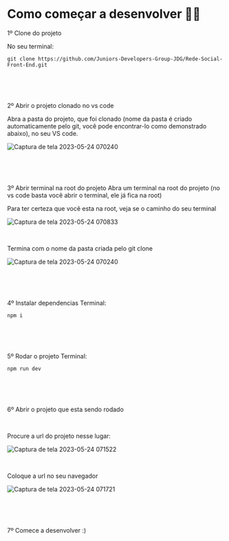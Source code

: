 # Como começar a desenvolver 🤷‍♂️

1º Clone do projeto

No seu terminal:
```
git clone https://github.com/Juniors-Developers-Group-JDG/Rede-Social-Front-End.git
```

<br>
<br>
<br>

2º Abrir o projeto clonado no vs code

Abra a pasta do projeto, que foi clonado (nome da pasta é criado automaticamente pelo git, você pode encontrar-lo como demonstrado abaixo), no seu VS code.

![Captura de tela 2023-05-24 070240](https://github.com/Juniors-Developers-Group-JDG/Rede-Social-Front-End/assets/61752887/19c2d3ef-23d8-41a1-a5e9-6a8675bdebe8)

<br>
<br>
<br>

3º Abrir terminal na root do projeto
Abra um terminal na root do projeto (no vs code basta você abrir o terminal, ele já fica na root)

Para ter certeza que você esta na root, veja se o caminho do seu terminal

![Captura de tela 2023-05-24 070833](https://github.com/Juniors-Developers-Group-JDG/Rede-Social-Front-End/assets/61752887/9b64c6c6-2083-464f-ac87-eb74b586df35)

<br>

Termina com o nome da pasta criada pelo git clone

![Captura de tela 2023-05-24 070240](https://github.com/Juniors-Developers-Group-JDG/Rede-Social-Front-End/assets/61752887/19c2d3ef-23d8-41a1-a5e9-6a8675bdebe8)

<br>
<br>
<br>

4º Instalar dependencias
Terminal:
```
npm i
```

<br>
<br>
<br>

5º Rodar o projeto
Terminal:
```
npm run dev
```

<br>
<br>
<br>

6º Abrir o projeto que esta sendo rodado

<br>

Procure a url do projeto nesse lugar:

![Captura de tela 2023-05-24 071522](https://github.com/Juniors-Developers-Group-JDG/Rede-Social-Front-End/assets/61752887/6e9d594f-c726-4748-8ed2-6019eb14afb5)

<br>

Coloque a url no seu navegador

![Captura de tela 2023-05-24 071721](https://github.com/Juniors-Developers-Group-JDG/Rede-Social-Front-End/assets/61752887/22a7bf90-2d62-429d-a9cd-1ba967560074)

<br>
<br>
<br>

7º Comece a desenvolver :)
